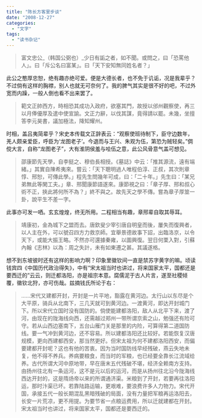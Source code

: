 ```yaml
---
title: "陈长方客里步谈"
date: "2008-12-27"
categories: 
  - "文字"
tags: 
  - "读书杂记"
---
```


> 富文忠公_（韩国公弼也）_少日有詬之者，如不聞。或問之，曰「恐罵他人」。曰「斥公名曰富某」。曰「天下安知無同姓名者？」

此公之憨厚忠恕，绝有趣亦绝可爱。便是大德长者，也不免于讥诟，况是我辈乎？不过倘有这样的胸襟，别人也就无可奈何了。我的脾气其实是很不好的吧，不过外宽而内躁，一般人倒也看不出来罢了。

> 範文正帥西方，時相恐其成功入政府，欲塞其門，故授以邠州觀察使，再三以月俸優厚及遣中使宣諭。文正力辭，以伐其謀，竟得請以罷。未幾，坐擅答李元昊書，議加極法，降知耀州。

时相，盖吕夷简辈乎？宋史本传载文正辞表云：“观察使班待制下，臣守边数年，羌人颇亲爱臣，呼臣为‘龙图老子’。今退而与王兴、朱观为伍，第恐为贼轻矣。”倜傥大言，自称“龙图老子”，大有淮阴侯羞与哙伍之意，此公风骨意气盖可想见。

> 邵康節先天學，自李挺之、穆伯長相授。《墓誌》中云：「推其源流，遠有端緒。」其實自陳希夷來。嘗云：「天下聰明過人唯程伯淳、正叔，其次則章惇、邢恕，可傳此學。」程先生問幾年可成，曰：「二十年。」先生曰：「某兄弟無此等閑工夫。」章、邢聞康節語遂來。康節視之曰：「章子厚、邢和叔心術不正，挾此將何所不為？」終不與之。故先天之學不傳。嘗為章子厚筮一卦，說平生不差一字。

此事亦可发一哂。玄玄煌煌，终无所用。二程相当有趣，章邢辈自取其辱耳。

> 靖康初，金為城下之盟而去。唐欽叟少宰引唐自明皇而後，屢失而復興者，以人主在外，可以號召四方力救京師。宜舉景德故事下詔，出臨洛京，以令天下，或能大振王略。不然亦可還據秦雍，以圖興復。翌日何栗入對，引蘇內翰《志林》以為：周之失計，未有如東遷之甚。其議遂格。

想不到东坡彼时还有这样的影响力啊？印象里徽钦间一直是禁苏字黄字的嘛。顷读钱宾四《中国历代政治得失》，中有“宋太祖当时也讲过，将来国家太平，国都还是要西迁的”云云，则迁都洛阳，亦是祖宗本意。腐儒泥于古人片言，遂至社稷倾覆，徽钦北狩，亦可伤哉。兹摘钱氏所论于右：

> ……宋代又建都开封，开封是一片平地，豁露在黄河边。太行山以东尽是个大平原，骑兵从北南下，三几天就可到黄河边。一渡黄河，即达开封城门下。所以宋代立国时没有国防的。倘使能建都洛阳，敌人从北平下来，渡了河，由现在的陇海线向西，还需越过郑州一带所谓京索之山，勉强还有险可守。若从山西边塞南下，五台山雁门关是那里的内险，可算得第二道国防线。要一气冲到黄河边，还不容易。所以建都洛阳还比较好。若能恢复汉唐规模，更向西建都西安，那当然更好。但宋太祖为何不建都洛阳西安，而偏要建都开封呢？这也有他的苦衷。因为当时国防线早经残破，燕云失地未复，他不得不养兵。养病要粮食，而当时的军粮，也已经要全靠长江流域给养。古代所谓大河中原地带，早在唐末五代残破不堪，经济全赖南方支持。由扬州往北有一条运河，这不是元以后的运河，而是从扬州往北沿今陇海线西达开封的，这是隋炀帝以来的所谓通济渠。米粮到了开封，若要再往洛阳运，那时汴渠已坏。若靠陆路运输，更艰难，要浪费许多人力物力。宋代开国，承接五代一般长期混乱黑暗残破的局面，没有力量把军粮再运洛阳去，长安一片荒凉，更不用提。为要节省一点粮运费用，所以迁就建都在开封。宋太祖当时也讲过，将来国家太平，国都还是要西迁的。
